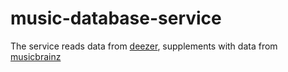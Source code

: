 # music-database-service

The service reads data from [deezer](https://developers.deezer.com/api), supplements with data from [musicbrainz](https://musicbrainz.org/doc/MusicBrainz_API)